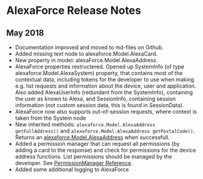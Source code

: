 # AlexaForce Release Notes #

## May 2018 ##
* Documentation improved and moved to md-files on Github.
* Added missing text node to alexaforce.Model.AlexaCard.
* New property in model: alexaForce.Model.AlexaAddress.
* AlexaForce properties restructered. Opened up SystemInfo (of type alexaforce.Model.AlexaSystem) property, that contains most of the contextual data, including tokens for the developer to use when making e.g. list requests and information about the device, user and application. Also added AlexaUserInfo (redundant from the SystemInfo), containing the user as known to Alexa, and SessionInfo, containing session information (not custom session data, this is found in SessionData).
* AlexaForce now also supports out-of-session requests, where context is taken from the System node
* New inherited methods: ``` alexaforce.Model.AlexaAddress getFullAddress() ``` and ``` alexaforce.Model.AlexaAddress getPostalCode() ```. Returns an [alexaforce.Model.AlexaAddress](Model/AlexaAddress.md) when successfull.
* Added a permission manager that can request all permissions (by adding a card to the response) and check for permissions for the device address functions. List permissions should be managed by the developer. See [PermissionManager Reference](../Permissions.md).
* Added some additional logging to AlexaForce


